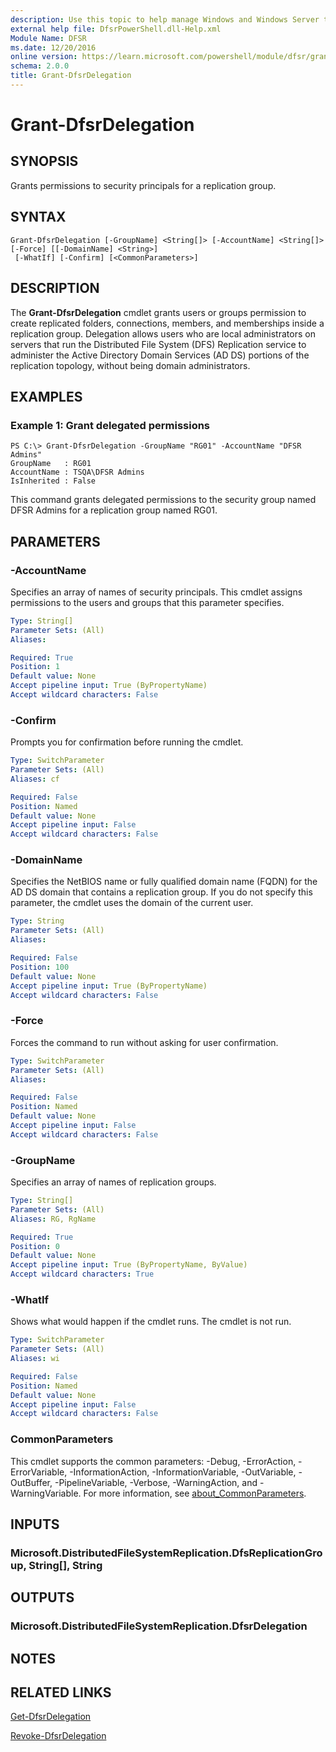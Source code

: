 ```yaml
---
description: Use this topic to help manage Windows and Windows Server technologies with Windows PowerShell.
external help file: DfsrPowerShell.dll-Help.xml
Module Name: DFSR
ms.date: 12/20/2016
online version: https://learn.microsoft.com/powershell/module/dfsr/grant-dfsrdelegation?view=windowsserver2022-ps&wt.mc_id=ps-gethelp
schema: 2.0.0
title: Grant-DfsrDelegation
---
```


# Grant-DfsrDelegation

## SYNOPSIS
Grants permissions to security principals for a replication group.

## SYNTAX

```
Grant-DfsrDelegation [-GroupName] <String[]> [-AccountName] <String[]> [-Force] [[-DomainName] <String>]
 [-WhatIf] [-Confirm] [<CommonParameters>]
```

## DESCRIPTION
The **Grant-DfsrDelegation** cmdlet grants users or groups permission to create replicated folders, connections, members, and memberships inside a replication group.
Delegation allows users who are local administrators on servers that run the Distributed File System (DFS) Replication service to administer the Active Directory Domain Services (AD DS) portions of the replication topology, without being domain administrators.

## EXAMPLES

### Example 1: Grant delegated permissions
```
PS C:\> Grant-DfsrDelegation -GroupName "RG01" -AccountName "DFSR Admins"
GroupName   : RG01
AccountName : TSQA\DFSR Admins
IsInherited : False
```

This command grants delegated permissions to the security group named DFSR Admins for a replication group named RG01.

## PARAMETERS

### -AccountName
Specifies an array of names of security principals.
This cmdlet assigns permissions to the users and groups that this parameter specifies.

```yaml
Type: String[]
Parameter Sets: (All)
Aliases: 

Required: True
Position: 1
Default value: None
Accept pipeline input: True (ByPropertyName)
Accept wildcard characters: False
```

### -Confirm
Prompts you for confirmation before running the cmdlet.

```yaml
Type: SwitchParameter
Parameter Sets: (All)
Aliases: cf

Required: False
Position: Named
Default value: None
Accept pipeline input: False
Accept wildcard characters: False
```

### -DomainName
Specifies the NetBIOS name or fully qualified domain name (FQDN) for the AD DS domain that contains a replication group.
If you do not specify this parameter, the cmdlet uses the domain of the current user.

```yaml
Type: String
Parameter Sets: (All)
Aliases: 

Required: False
Position: 100
Default value: None
Accept pipeline input: True (ByPropertyName)
Accept wildcard characters: False
```

### -Force
Forces the command to run without asking for user confirmation.

```yaml
Type: SwitchParameter
Parameter Sets: (All)
Aliases: 

Required: False
Position: Named
Default value: None
Accept pipeline input: False
Accept wildcard characters: False
```

### -GroupName
Specifies an array of names of replication groups.

```yaml
Type: String[]
Parameter Sets: (All)
Aliases: RG, RgName

Required: True
Position: 0
Default value: None
Accept pipeline input: True (ByPropertyName, ByValue)
Accept wildcard characters: True
```

### -WhatIf
Shows what would happen if the cmdlet runs. The cmdlet is not run.

```yaml
Type: SwitchParameter
Parameter Sets: (All)
Aliases: wi

Required: False
Position: Named
Default value: None
Accept pipeline input: False
Accept wildcard characters: False
```

### CommonParameters
This cmdlet supports the common parameters: -Debug, -ErrorAction, -ErrorVariable, -InformationAction, -InformationVariable, -OutVariable, -OutBuffer, -PipelineVariable, -Verbose, -WarningAction, and -WarningVariable. For more information, see [about_CommonParameters](https://go.microsoft.com/fwlink/?LinkID=113216).

## INPUTS

### Microsoft.DistributedFileSystemReplication.DfsReplicationGroup, String[], String

## OUTPUTS

### Microsoft.DistributedFileSystemReplication.DfsrDelegation

## NOTES

## RELATED LINKS

[Get-DfsrDelegation](./Get-DfsrDelegation.md)

[Revoke-DfsrDelegation](./Revoke-DfsrDelegation.md)

